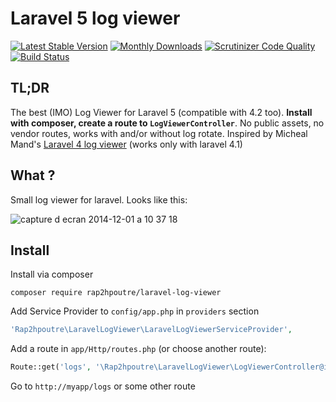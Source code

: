 Laravel 5 log viewer
======================

[![Latest Stable Version](https://poser.pugx.org/rap2hpoutre/laravel-log-viewer/v/stable.svg)](https://packagist.org/packages/rap2hpoutre/laravel-log-viewer) [![Monthly Downloads](https://poser.pugx.org/rap2hpoutre/laravel-log-viewer/d/monthly.png)](https://packagist.org/packages/rap2hpoutre/laravel-log-viewer) [![Scrutinizer Code Quality](https://scrutinizer-ci.com/g/rap2hpoutre/laravel-log-viewer/badges/quality-score.png?b=master)](https://scrutinizer-ci.com/g/rap2hpoutre/laravel-log-viewer/?branch=master) [![Build Status](https://scrutinizer-ci.com/g/rap2hpoutre/laravel-log-viewer/badges/build.png?b=master)](https://scrutinizer-ci.com/g/rap2hpoutre/laravel-log-viewer/build-status/master)

TL;DR
-----
The best (IMO) Log Viewer for Laravel 5 (compatible with 4.2 too). **Install with composer, create a route to `LogViewerController`**. No public assets, no vendor routes, works with and/or without log rotate. Inspired by Micheal Mand's [Laravel 4 log viewer](https://github.com/mikemand/logviewer) (works only with laravel 4.1)

What ?
------
Small log viewer for laravel. Looks like this:

![capture d ecran 2014-12-01 a 10 37 18](https://cloud.githubusercontent.com/assets/1575946/5243642/8a00b83a-7946-11e4-8bad-5c705f328bcc.png)

Install
-------
Install via composer
```
composer require rap2hpoutre/laravel-log-viewer
```

Add Service Provider to `config/app.php` in `providers` section
```php
'Rap2hpoutre\LaravelLogViewer\LaravelLogViewerServiceProvider',
```

Add a route in `app/Http/routes.php` (or choose another route): 
```php 
Route::get('logs', '\Rap2hpoutre\LaravelLogViewer\LogViewerController@index');
``` 

Go to `http://myapp/logs` or some other route
